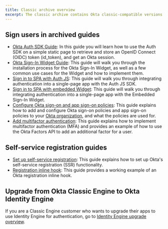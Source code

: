 ```yaml
---
title: Classic archive overview
excerpt: The classic archive contains Okta classic-compatible versions of documents that have bene updated to support Okta Identity Engine.
---
```


## Sign users in archived guides

* [Okta Auth SDK Guide](/docs/guides/archive-auth-js/main/): In this guide you will learn how to use the Auth SDK on a simple static page to retrieve and store an OpenID Connect (OIDC) token (id_token), and get an Okta session.
* [Okta Sign-In Widget Guide](/docs/guides/archive-embedded-siw/main/): This guide will walk you through the installation process for the Okta Sign-In Widget, as well as a few common use cases for the Widget and how to implement them.
* [Sign in to SPA with Auth JS](/docs/guides/archive-sign-in-to-spa-authjs/angular/main/): This guide will walk you through integrating authentication into a single-page app with the Auth JS SDK.
* [Sign in to SPA with embedded Widget](/docs/guides/archive-sign-in-to-spa-embedded-widget/angular/main/): This guide will walk you through integrating authentication into a single-page app with the Embedded Sign-In Widget.
* [Configure Okta sign-on and app sign-on policies](/docs/guides/archive-configure-signon-policy/): This guide explains how to add and configure Okta sign-on policies and app sign-on policies to your [Okta organization](/docs/concepts/okta-organizations/), and what the policies are used for.
* [Add multifactor authentication](/docs/guides/mfa/ga/main/): This guide explains how to implement multifactor authentication (MFA) and provides an example of how to use the Okta Factors API to add an additional factor for a user.

## Self-service registration guides

* [Set up self-service registration](/docs/guides/archive-set-up-self-service-registration/main/): This guide explains how to set up Okta's self-service registration (SSR) functionality.
* [Registration inline hook](/docs/guides/archive-registration-inline-hook/): This guide provides a working example of an Okta registration inline hook.

## Upgrade from Okta Classic Engine to Okta Identity Engine

If you are a Classic Engine customer who wants to upgrade their apps to use Identity Engine for authentication, go to [Identity Engine upgrade overview](/docs/guides/oie-upgrade-overview/).
